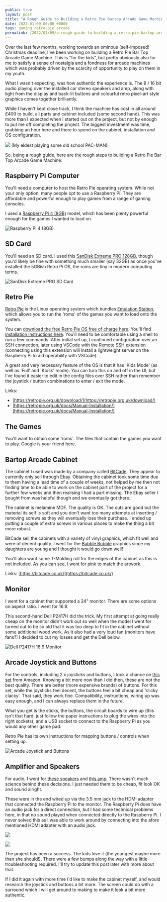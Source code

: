 ```yaml
---
public: true
layout: post
title: "A Rough Guide to Building a Retro Pie Bartop Arcade Game Machine"
date: 2022-01-09 00:00 +0000
tags: gaming retro-pie arcade
permalink: /2022/01/09/a-rough-guide-to-building-a-retro-pie-bartop-arcade-game-machine
---
```


Over the last few months, working towards an ominous (self-imposed) Christmas deadline, I've been working on building a Retro Pie Bar Top Arcade Game Machine. This is "for the kids", but pretty obviously also for me to satisfy a sense of nostalgia and a fondness for arcade machines which was probably driven by the scarcity of opportunity to play on them in my youth.

What I wasn't expecting, was how authentic the experience is. The 8 / 16 bit audio playing over the installed car stereo speakers and amp, along with light from the display and back-lit buttons and colourful retro pixel-art style graphics comes together brilliantly.

While I haven't kept close track, I think the machine has cost in all around £400 to build, all parts and cabinet included (some second hand). This was more than I expected when I started out on the project, but not by enough to put me off completing the project. The biggest investment was time, grabbing an hour here and there to spend on the cabinet, installation and OS configuration. 

![](/assets/PXL_20211229_104137270.jpg)
(My eldest playing some old school PAC-MAN)

So, being a rough guide, here are the rough steps to building a Retro Pie Bar Top Arcade Game Machine:

## Raspberry Pi Computer

You'll need a computer to host the Retro Pie operating system. While not your only option, many people opt to use a Raspberry Pi. They are affordable and powerful enough to play games from a range of gaming consoles.

I used a [Raspberry Pi 4 (8GB)](https://amzn.to/33jVFlt) model, which has been plenty powerful enough for the games I wanted to load on.

![Raspberry Pi 4 (8GB)](/assets/Pasted%20image%2020220109222519.png)

## SD Card

You'll need an SD card. I used this [SanDisk Extreme PRO 128GB](https://amzn.to/3f2FN9T), though you'd likely be fine with something much smaller (say 32GB) as once you've installed the 5GBish Retro Pi OS, the roms are tiny in modern computing terms. 

![SanDisk Extreme PRO SD Card](/assets/Pasted%20image%2020220109222622.png)

## Retro Pie

[Retro Pie](https://retropie.org.uk/) is the Linux operating system which bundles [Emulation Station](https://emulationstation.org/), which allows you to run the 'roms' of the games you want to load onto the system.

You can [download the free Retro Pie OS free of charge here](https://retropie.org.uk/download/). You'll find [installation instructions here](https://retropie.org.uk/docs/Manual-Installation/). You'll need to be comfortable using a shell to run a few commands. After initial set up, I continued configuration over an SSH connection, later using [VSCode](https://code.visualstudio.com/) with the [Remote SSH](https://marketplace.visualstudio.com/items?itemName=ms-vscode-remote.remote-ssh) extension (connecting using this extension will install a lightweight server on the Raspberry Pi to aid operability with VSCode).

A great and very necessary feature of the OS is that it has 'Kids Mode' (as well as 'Full' and 'Kiosk' mode).  You can turn this on and off in the UI, but I've found it easier to edit in the config files over SSH rather than remember the joystick / button combinations to enter / exit the mode.

Links:

- [https://retropie.org.uk/download/](https://retropie.org.uk/download/)
- [https://retropie.org.uk/docs/Manual-Installation/](https://retropie.org.uk/docs/Manual-Installation/)

## The Games

You'll want to obtain some 'roms'. The files that contain the games you want to play. Google is your friend here.

## Bartop Arcade Cabinet

The cabinet I used was made by a company called [BitCade](https://bitcade.co.uk/). They appear to currently only sell through Ebay. Obtaining the cabinet took some time due to them having a lead time of a couple of weeks, not helped by me then not finding time to be able to work on the cabinet part of the project for a further few weeks and then realising I had a part missing. The Ebay seller I bought from was helpful though and we eventually got there.

The cabinet is melamine MDF. The quality is OK. The cuts are good but the material its self is soft and you don't want too many attempts at inserting / removing screws as they will eventually lose their purchase. I ended up putting a couple of extra screws in various places to make the thing a bit more robust.

BitCade sell the cabinets with a variety of vinyl graphics, which fit well and were of decent quality. I went for the [Bubble Bobble](https://en.wikipedia.org/wiki/Bubble_Bobble) graphics since my daughters are young and I thought it would go down well!

You'll also want some T-Molding roll for the edges of the cabinet as this is not included. As you can see, I went for pink to match the artwork.

Links: [https://bitcade.co.uk/](https://bitcade.co.uk/)

## Monitor

I went for a cabinet that supported a 24" monitor. There are some options on aspect ratio. I went for 16:9.

This second-hand Dell P2417H did the trick. My first attempt at going really cheap on the monitor didn't work out so well when the model I went for turned out to be so old that it was too deep to fit in the cabinet without some additional wood work. As it also had a very loud fan (monitors have fans?) I decided to cut my losses and get the Dell below. 

![Dell P2417H 16:9 Monitor](/assets/Pasted%20image%2020220109222912.png)

## Arcade Joystick and Buttons

For the controls, including 2 x joysticks and buttons, I took a chance on [this set](https://amzn.to/3JSFIUn) from Amazon. Knowing a bit more now than I did then, these are not the best quality. There are better (more expensive brands) of buttons. For this set, while the joysticks feel decent, the buttons feel a bit cheap and 'clicky clacky'. That said, they work fine. Compatibility, instructions, wiring up was easy enough, and I can always replace them in the future.

What you get is the sticks, the buttons, the circuit boards to wire up (this isn't that hard, just follow the paper instructions to plug the wires into the right sockets), and a USB socket to connect to the Raspberry Pi as you would any other game pad.

Retro Pie has its own instructions for mapping buttons / controls when setting up.

![Arcade Joystick and Buttons](/assets/Pasted%20image%2020220109221425.png)

## Amplifier and Speakers
For audio, I went for [these speakers](https://amzn.to/3t8FVwz) and [this amp](https://amzn.to/31EpwVk). There wasn't much science behind these decisions. I just needed them to be cheap, fit look OK and sound alright.

These were in the end wired up via the 3.5 mm jack to the HDMI adapter that connected the Raspberry Pi to the monitor. The Raspberry Pi does have an audio jack for a direct connection, but I had some technical problems here, in that no sound played when connected directly to the Raspberry Pi. I never solved this as I was able to work around by connecting into the afore mentioned HDMI adapter with an audio jack.

![](/assets/Pasted%20image%2020220109222054.png)


![](/assets/Pasted%20image%2020220109222043.png)

The project has been a success. The kids love it (the youngest maybe more than she should!). There were a few bumps along the way with a little troubleshooting required. I'll try to update this post later with more about that. 

If I did it again with more time I'd like to make the cabinet myself, and would research the joystick and buttons a bit more. The screen could do with a surround which I will get around to making to make it look a bit more authentic.
